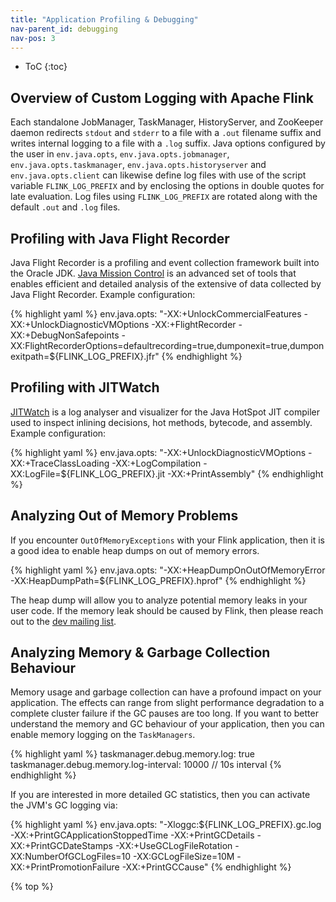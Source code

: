```yaml
---
title: "Application Profiling & Debugging"
nav-parent_id: debugging
nav-pos: 3
---
```

<!--
Licensed to the Apache Software Foundation (ASF) under one
or more contributor license agreements.  See the NOTICE file
distributed with this work for additional information
regarding copyright ownership.  The ASF licenses this file
to you under the Apache License, Version 2.0 (the
"License"); you may not use this file except in compliance
with the License.  You may obtain a copy of the License at

  http://www.apache.org/licenses/LICENSE-2.0

Unless required by applicable law or agreed to in writing,
software distributed under the License is distributed on an
"AS IS" BASIS, WITHOUT WARRANTIES OR CONDITIONS OF ANY
KIND, either express or implied.  See the License for the
specific language governing permissions and limitations
under the License.
-->

* ToC
{:toc}

## Overview of Custom Logging with Apache Flink

Each standalone JobManager, TaskManager, HistoryServer, and ZooKeeper daemon redirects `stdout` and `stderr` to a file
with a `.out` filename suffix and writes internal logging to a file with a `.log` suffix. Java options configured by the
user in `env.java.opts`, `env.java.opts.jobmanager`, `env.java.opts.taskmanager`, `env.java.opts.historyserver` and 
`env.java.opts.client` can likewise define log files with
use of the script variable `FLINK_LOG_PREFIX` and by enclosing the options in double quotes for late evaluation. Log files
using `FLINK_LOG_PREFIX` are rotated along with the default `.out` and `.log` files.

## Profiling with Java Flight Recorder

Java Flight Recorder is a profiling and event collection framework built into the Oracle JDK.
[Java Mission Control](http://www.oracle.com/technetwork/java/javaseproducts/mission-control/java-mission-control-1998576.html)
is an advanced set of tools that enables efficient and detailed analysis of the extensive of data collected by Java
Flight Recorder. Example configuration:

{% highlight yaml %}
env.java.opts: "-XX:+UnlockCommercialFeatures -XX:+UnlockDiagnosticVMOptions -XX:+FlightRecorder -XX:+DebugNonSafepoints -XX:FlightRecorderOptions=defaultrecording=true,dumponexit=true,dumponexitpath=${FLINK_LOG_PREFIX}.jfr"
{% endhighlight %}

## Profiling with JITWatch

[JITWatch](https://github.com/AdoptOpenJDK/jitwatch/wiki) is a log analyser and visualizer for the Java HotSpot JIT
compiler used to inspect inlining decisions, hot methods, bytecode, and assembly. Example configuration:

{% highlight yaml %}
env.java.opts: "-XX:+UnlockDiagnosticVMOptions -XX:+TraceClassLoading -XX:+LogCompilation -XX:LogFile=${FLINK_LOG_PREFIX}.jit -XX:+PrintAssembly"
{% endhighlight %}

## Analyzing Out of Memory Problems

If you encounter `OutOfMemoryExceptions` with your Flink application, then it is a good idea to enable heap dumps on out of memory errors.

{% highlight yaml %}
env.java.opts: "-XX:+HeapDumpOnOutOfMemoryError -XX:HeapDumpPath=${FLINK_LOG_PREFIX}.hprof"
{% endhighlight %}

The heap dump will allow you to analyze potential memory leaks in your user code.
If the memory leak should be caused by Flink, then please reach out to the [dev mailing list](mailto:dev@flink.apache.org).

## Analyzing Memory & Garbage Collection Behaviour

Memory usage and garbage collection can have a profound impact on your application.
The effects can range from slight performance degradation to a complete cluster failure if the GC pauses are too long.
If you want to better understand the memory and GC behaviour of your application, then you can enable memory logging on the `TaskManagers`.

{% highlight yaml %}
taskmanager.debug.memory.log: true
taskmanager.debug.memory.log-interval: 10000 // 10s interval
{% endhighlight %}

If you are interested in more detailed GC statistics, then you can activate the JVM's GC logging via:

{% highlight yaml %}
env.java.opts: "-Xloggc:${FLINK_LOG_PREFIX}.gc.log -XX:+PrintGCApplicationStoppedTime -XX:+PrintGCDetails -XX:+PrintGCDateStamps -XX:+UseGCLogFileRotation -XX:NumberOfGCLogFiles=10 -XX:GCLogFileSize=10M -XX:+PrintPromotionFailure -XX:+PrintGCCause"
{% endhighlight %}

{% top %}
